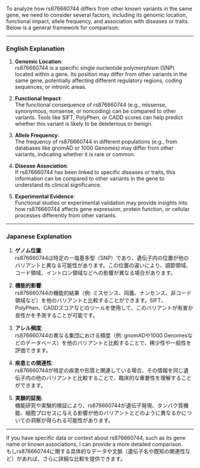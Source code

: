 To analyze how rs876660744 differs from other known variants in the same gene, we need to consider several factors, including its genomic location, functional impact, allele frequency, and association with diseases or traits. Below is a general framework for comparison:

---

### **English Explanation**
1. **Genomic Location**:  
   rs876660744 is a specific single nucleotide polymorphism (SNP) located within a gene. Its position may differ from other variants in the same gene, potentially affecting different regulatory regions, coding sequences, or intronic areas.

2. **Functional Impact**:  
   The functional consequence of rs876660744 (e.g., missense, synonymous, nonsense, or noncoding) can be compared to other variants. Tools like SIFT, PolyPhen, or CADD scores can help predict whether this variant is likely to be deleterious or benign.

3. **Allele Frequency**:  
   The frequency of rs876660744 in different populations (e.g., from databases like gnomAD or 1000 Genomes) may differ from other variants, indicating whether it is rare or common.

4. **Disease Association**:  
   If rs876660744 has been linked to specific diseases or traits, this information can be compared to other variants in the gene to understand its clinical significance.

5. **Experimental Evidence**:  
   Functional studies or experimental validation may provide insights into how rs876660744 affects gene expression, protein function, or cellular processes differently from other variants.

---

### **Japanese Explanation**
1. **ゲノム位置**:  
   rs876660744は特定の一塩基多型（SNP）であり、遺伝子内の位置が他のバリアントと異なる可能性があります。この位置の違いにより、調節領域、コード領域、イントロン領域などへの影響が異なる場合があります。

2. **機能的影響**:  
   rs876660744の機能的結果（例: ミスセンス、同義、ナンセンス、非コード領域など）を他のバリアントと比較することができます。SIFT、PolyPhen、CADDスコアなどのツールを使用して、このバリアントが有害か良性かを予測することが可能です。

3. **アレル頻度**:  
   rs876660744の異なる集団における頻度（例: gnomADや1000 Genomesなどのデータベース）を他のバリアントと比較することで、稀少性や一般性を評価できます。

4. **疾患との関連性**:  
   rs876660744が特定の疾患や形質と関連している場合、その情報を同じ遺伝子内の他のバリアントと比較することで、臨床的な重要性を理解することができます。

5. **実験的証拠**:  
   機能研究や実験的検証により、rs876660744が遺伝子発現、タンパク質機能、細胞プロセスに与える影響が他のバリアントとどのように異なるかについての洞察が得られる可能性があります。

---

If you have specific data or context about rs876660744, such as its gene name or known associations, I can provide a more detailed comparison.  
もしrs876660744に関する具体的なデータや文脈（遺伝子名や既知の関連性など）があれば、さらに詳細な比較を提供できます。
